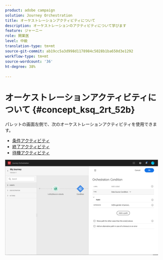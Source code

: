 ```yaml
---
product: adobe campaign
solution: Journey Orchestration
title: オーケストレーションアクティビティについて
description: オーケストレーションのアクティビティについて学びます
feature: ジャーニー
role: 開業医
level: 中級
translation-type: tm+mt
source-git-commit: ab19cc5a3d998d1178984c5028b1ba650d3e1292
workflow-type: tm+mt
source-wordcount: '36'
ht-degree: 38%

---
```



# オーケストレーションアクティビティについて {#concept_ksq_2rt_52b}

パレットの画面左側で、次のオーケストレーションアクティビティを使用できます。

* [条件アクティビティ](../building-journeys/condition-activity.md)
* [終了アクティビティ](../building-journeys/end-activity.md)
* [待機アクティビティ](../building-journeys/wait-activity.md)

![](../assets/journey49.png)
